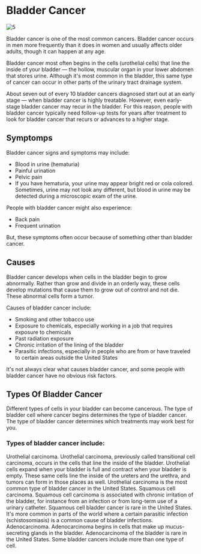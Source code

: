 # Bladder Cancer

![5](static/expanded/dnt/image/0005.jpg)

Bladder cancer is one of the most common cancers. Bladder cancer occurs in men more frequently than it does in women and usually affects older adults, though it can happen at any age.

Bladder cancer most often begins in the cells (urothelial cells) that line the inside of your bladder — the hollow, muscular organ in your lower abdomen that stores urine. Although it's most common in the bladder, this same type of cancer can occur in other parts of the urinary tract drainage system.

About seven out of every 10 bladder cancers diagnosed start out at an early stage — when bladder cancer is highly treatable. However, even early-stage bladder cancer may recur in the bladder. For this reason, people with bladder cancer typically need follow-up tests for years after treatment to look for bladder cancer that recurs or advances to a higher stage.

## Symptomps

Bladder cancer signs and symptoms may include:

+ Blood in urine (hematuria)
+ Painful urination
+ Pelvic pain
+ If you have hematuria, your urine may appear bright red or cola colored. Sometimes, urine may not look any different, but blood in urine may be detected during a microscopic exam of the urine.

People with bladder cancer might also experience:

+ Back pain
+ Frequent urination

But, these symptoms often occur because of something other than bladder cancer.

## Causes

Bladder cancer develops when cells in the bladder begin to grow abnormally. Rather than grow and divide in an orderly way, these cells develop mutations that cause them to grow out of control and not die. These abnormal cells form a tumor.

Causes of bladder cancer include:

+ Smoking and other tobacco use
+ Exposure to chemicals, especially working in a job that requires exposure to chemicals
+ Past radiation exposure
+ Chronic irritation of the lining of the bladder
+ Parasitic infections, especially in people who are from or have traveled to certain areas outside the United States

It's not always clear what causes bladder cancer, and some people with bladder cancer have no obvious risk factors.

## Types Of Bladder Cancer

Different types of cells in your bladder can become cancerous. The type of bladder cell where cancer begins determines the type of bladder cancer. The type of bladder cancer determines which treatments may work best for you.

### Types of bladder cancer include:

Urothelial carcinoma. Urothelial carcinoma, previously called transitional cell carcinoma, occurs in the cells that line the inside of the bladder. Urothelial cells expand when your bladder is full and contract when your bladder is empty. These same cells line the inside of the ureters and the urethra, and tumors can form in those places as well. Urothelial carcinoma is the most common type of bladder cancer in the United States.
Squamous cell carcinoma. Squamous cell carcinoma is associated with chronic irritation of the bladder, for instance from an infection or from long-term use of a urinary catheter. Squamous cell bladder cancer is rare in the United States. It's more common in parts of the world where a certain parasitic infection (schistosomiasis) is a common cause of bladder infections.
Adenocarcinoma. Adenocarcinoma begins in cells that make up mucus-secreting glands in the bladder. Adenocarcinoma of the bladder is rare in the United States.
Some bladder cancers include more than one type of cell.
